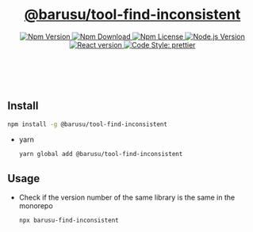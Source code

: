 <header>
  <h1 align="center">
    <a href="https://github.com/guanghechen/barusu/tree/master/tools/find-inconsistentl#readme">@barusu/tool-find-inconsistent</a>
  </h1>
  <div align="center">
    <a href="https://www.npmjs.com/package/@barusu/tool-find-inconsistent">
      <img
        alt="Npm Version"
        src="https://img.shields.io/npm/v/@barusu/tool-find-inconsistent.svg"
      />
    </a>
    <a href="https://www.npmjs.com/package/@barusu/tool-find-inconsistent">
      <img
        alt="Npm Download"
        src="https://img.shields.io/npm/dm/@barusu/tool-find-inconsistent.svg"
      />
    </a>
    <a href="https://www.npmjs.com/package/@barusu/tool-find-inconsistent">
      <img
        alt="Npm License"
        src="https://img.shields.io/npm/l/@barusu/tool-find-inconsistent.svg"
      />
    </a>
    <a href="https://github.com/nodejs/node">
      <img
        alt="Node.js Version"
        src="https://img.shields.io/node/v/@barusu/tool-find-inconsistent"
      />
    </a>
    <a href="https://github.com/tj/commander.js/">
      <img
        alt="React version"
        src="https://img.shields.io/npm/dependency-version/@barusu/tool-find-inconsistent/commander"
      />
    </a>
    <a href="https://github.com/prettier/prettier">
      <img
        alt="Code Style: prettier"
        src="https://img.shields.io/badge/code_style-prettier-ff69b4.svg?style=flat-square"
      />
    </a>
  </div>
</header>
<br/>


## Install

  ```bash
  npm install -g @barusu/tool-find-inconsistent
  ```

* yarn

  ```bash
  yarn global add @barusu/tool-find-inconsistent
  ```

## Usage

* Check if the version number of the same library is the same in the monorepo
  ```shell
  npx barusu-find-inconsistent
  ```

